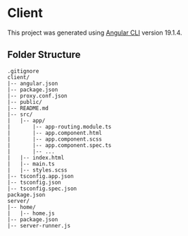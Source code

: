 # Client

This project was generated using [Angular CLI](https://github.com/angular/angular-cli) version 19.1.4.

## Folder Structure

```
.gitignore
client/
|-- angular.json
|-- package.json
|-- proxy.conf.json
|-- public/
|-- README.md
|-- src/
|   |-- app/
|       |-- app-routing.module.ts
|       |-- app.component.html
|       |-- app.component.scss
|       |-- app.component.spec.ts
|       |-- ...
|   |-- index.html
|   |-- main.ts
|   |-- styles.scss
|-- tsconfig.app.json
|-- tsconfig.json
|-- tsconfig.spec.json
package.json
server/
|-- home/
|   |-- home.js
|-- package.json
|-- server-runner.js
```